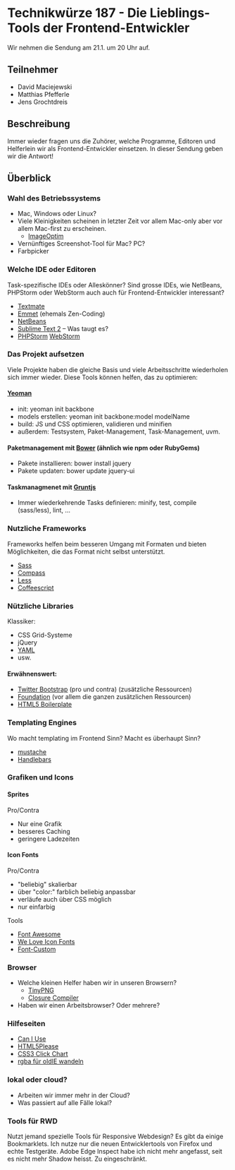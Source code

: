 # Technikwürze 187 - Die Lieblings-Tools der Frontend-Entwickler

Wir nehmen die Sendung am 21.1. um 20 Uhr auf.

## Teilnehmer

* David Maciejewski
* Matthias Pfefferle
* Jens Grochtdreis

## Beschreibung

Immer wieder fragen uns die Zuhörer, welche Programme, Editoren und Helferlein wir als Frontend-Entwickler einsetzen. In dieser Sendung geben wir die Antwort!

## Überblick

### Wahl des Betriebssystems

* Mac, Windows oder Linux?
* Viele Kleinigkeiten scheinen in letzter Zeit vor allem Mac-only aber vor allem Mac-first zu erscheinen.
  * [ImageOptim](http://imageoptim.com/)
* Vernünftiges Screenshot-Tool für Mac? PC? 
* Farbpicker

### Welche IDE oder Editoren

Task-spezifische IDEs oder Alleskönner? Sind grosse IDEs, wie NetBeans, PHPStorm oder WebStorm auch auch für Frontend-Entwickler interessant?

* [Textmate](http://macromates.com)
* [Emmet](http://emmet.io) (ehemals Zen-Coding)
* [NetBeans](http://netbeans.org/)
* [Sublime Text 2](http://www.sublimetext.com) – Was taugt es?
* [PHPStorm](www.jetbrains.com/phpstorm/)
[WebStorm](http://www.jetbrains.com/webstorm/)

### Das Projekt aufsetzen

Viele Projekte haben die gleiche Basis und viele Arbeitsschritte wiederholen sich immer wieder. Diese Tools können helfen, das zu optimieren:

#### [Yeoman](http://yeoman.io)

* init: yeoman init backbone 
* models erstellen: yeoman init backbone:model modelName
* build: JS und CSS optimieren, validieren und minifien
* außerdem: Testsystem, Paket-Management, Task-Management, uvm.

#### Paketmanagement mit [Bower](https://github.com/twitter/bower) (ähnlich wie npm oder RubyGems)

* Pakete installieren: bower install jquery
* Pakete updaten: bower update jquery-ui

#### Taskmanagmenet mit [Gruntjs](http://gruntjs.com/)

* Immer wiederkehrende Tasks definieren: minify, test, compile (sass/less), lint, ...

### Nutzliche Frameworks

Frameworks helfen beim besseren Umgang mit Formaten und bieten Möglichkeiten, die das Format nicht selbst unterstützt.

* [Sass](http://sass-lang.com/)
* [Compass](compass-style.org)
* [Less](http://lesscss.org/)
* [Coffeescript](http://coffeescript.org/)

### Nützliche Libraries

Klassiker:

* CSS Grid-Systeme
* jQuery
* [YAML](http://yaml.de)
* usw.

#### Erwähnenswert:

* [Twitter Bootstrap](http://twitter.github.com/bootstrap/) (pro und contra) (zusätzliche Ressourcen)
* [Foundation](http://foundation.zurb.com) (vor allem die ganzen zusätzlichen Ressourcen)
* [HTML5 Boilerplate](http://html5boilerplate.com/)

### Templating Engines

Wo macht templating im Frontend Sinn? Macht es überhaupt Sinn?

* [mustache](http://mustache.github.com/)
* [Handlebars](http://t3n.de/news/ansatze-client-side-templating-435518/)

### Grafiken und Icons

#### Sprites

Pro/Contra

* Nur eine Grafik
* besseres Caching
* geringere Ladezeiten

#### Icon Fonts

Pro/Contra

* "beliebig" skalierbar
* über "color:" farblich beliebig anpassbar
* verläufe auch über CSS möglich
* nur einfarbig

Tools

* [Font Awesome](http://fortawesome.github.com/Font-Awesome/)
* [We Love Icon Fonts](http://weloveiconfonts.com/)
* [Font-Custom](https://github.com/endtwist/fontcustom)

### Browser

* Welche kleinen Helfer haben wir in unseren Browsern?
  * [TinyPNG](http://tinypng.org/)
  * [Closure Compiler](http://closure-compiler.appspot.com/home)
* Haben wir einen Arbeitsbrowser? Oder mehrere?


### Hilfeseiten

* [Can I Use](http://caniuse.com/)
* [HTML5Please](http://html5please.com/)
* [CSS3 Click Chart](http://css3clickchart.com/)
* [rgba für oldIE wandeln](http://beijingyoung.com/articles/rgba-argb-converter/)

### lokal oder cloud?

* Arbeiten wir immer mehr in der Cloud?
* Was passiert auf alle Fälle lokal?

### Tools für RWD

Nutzt jemand spezielle Tools für Responsive Webdesign? Es gibt da einige Bookmarklets.
Ich nutze nur die neuen Entwicklertools von Firefox und echte Testgeräte. Adobe Edge Inspect habe ich nicht mehr angefasst, seit es nicht mehr Shadow heisst. Zu eingeschränkt. 
